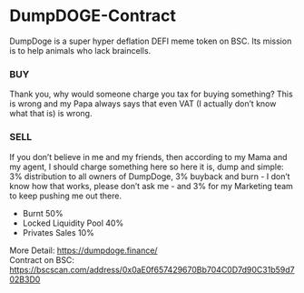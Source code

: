 # DumpDOGE-Contract
DumpDoge is a super hyper deflation DEFI meme token on BSC. Its mission is to help animals who lack braincells.

### BUY
Thank you, why would someone charge you tax for buying something? This is wrong and my Papa always says that even VAT (I actually don’t know what that is) is wrong.

### SELL
If you don’t believe in me and my friends, then according to my Mama and my agent, I should charge something here so here it is, dump and simple: 3% distribution to all owners of DumpDoge, 3% buyback and burn - I don’t know how that works, please don’t ask me - and 3% for my Marketing team to keep pushing me out there.

- Burnt 50%
- Locked Liquidity Pool 40%
- Privates Sales 10%

More Detail: https://dumpdoge.finance/   
Contract on BSC: https://bscscan.com/address/0x0aE0f657429670Bb704C0D7d90C31b59d702B3D0
